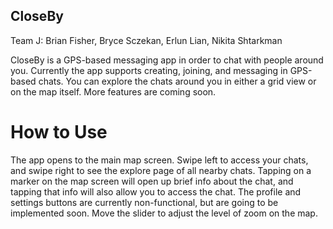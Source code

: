 ## CloseBy
Team J: Brian Fisher, Bryce Sczekan, Erlun Lian, Nikita Shtarkman

CloseBy is a GPS-based messaging app in order to chat with people around you. Currently the app supports creating, joining, and messaging in GPS-based chats. You can explore the chats around you in either a grid view or on the map itself. More features are coming soon.

# How to Use
The app opens to the main map screen. Swipe left to access your chats, and swipe right to see the explore page of all nearby chats. Tapping on a marker on the map screen will open up brief info about the chat, and tapping that info will also allow you to access the chat. The profile and settings buttons are currently non-functional, but are going to be implemented soon. Move the slider to adjust the level of zoom on the map.
